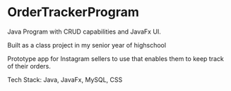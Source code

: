# OrderTrackerProgram
Java Program with CRUD capabilities and JavaFx UI.

Built as a class project in my senior year of highschool

Prototype app for Instagram sellers to use that enables them to keep track of their orders.

Tech Stack: Java, JavaFx, MySQL, CSS
